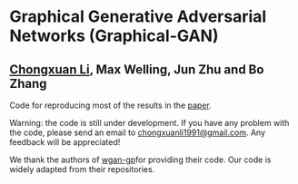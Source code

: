 # Graphical Generative Adversarial Networks (Graphical-GAN)
## [Chongxuan Li](https://github.com/zhenxuan00), Max Welling, Jun Zhu and Bo Zhang

Code for reproducing most of the results in the [paper](https://arxiv.org/abs/1804.03429).

Warning: the code is still under development. If you have any problem with the code, please send an email to chongxuanli1991@gmail.com. Any feedback will be appreciated!

We thank the authors of [wgan-gp](igul222/improved_wgan_training
)for providing their code. Our code is widely adapted from their repositories.